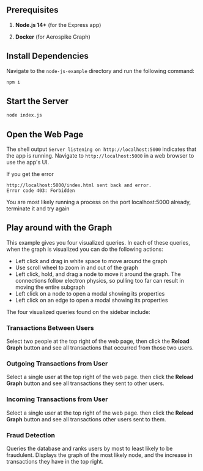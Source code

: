 ## Prerequisites


1. **Node.js 14+** (for the Express app)

2. **Docker** (for Aerospike Graph)


## Install Dependencies


Navigate to the `node-js-example` directory and run
the following command:

```bash
npm i
```

## Start the Server

```bash
node index.js
```

## Open the Web Page

The shell output `Server listening on http://localhost:5000`
indicates that the app is running.
Navigate to `http://localhost:5000` in a web browser
to use the app's UI.

If you get the error 
```
http://localhost:5000/index.html sent back and error.
Error code 403: Forbidden
```
You are most likely running a process on the port localhost:5000 already, terminate it and try again


## Play around with the Graph

This example gives you four visualized queries.
In each of these queries, when the graph is visualized
you can do the following actions:

- Left click and drag in white space to move around the graph
- Use scroll wheel to zoom in and out of the graph
- Left click, hold, and drag a node to move it around the graph. The connections follow electron physics, so pulling too far can result in moving the entire subgraph
- Left click on a node to open a modal showing its properties
- Left click on an edge to open a modal showing its properties

The four visualized queries found on the sidebar include:

### Transactions Between Users

Select two people at the top right of the web page,
then click the **Reload Graph** button and see all transactions that occurred from those
two users.

### Outgoing Transactions from User

Select a single user at the top right of the web page.
then click the **Reload Graph** button and see all transactions they sent to other users.

### Incoming Transactions from User

Select a single user at the top right of the web page.
then click the **Reload Graph** button and see all transactions other users sent to them.

### Fraud Detection

Queries the database and ranks users by most to least likely
to be fraudulent. Displays the graph of the most likely node, 
and the increase in transactions they have in the top right.
